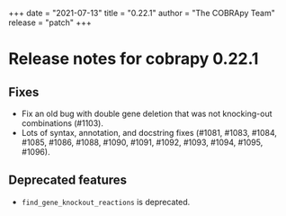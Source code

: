 +++
date = "2021-07-13"
title = "0.22.1"
author = "The COBRApy Team"
release = "patch"
+++

# Release notes for cobrapy 0.22.1

## Fixes

- Fix an old bug with double gene deletion that was not knocking-out combinations (#1103).
- Lots of syntax, annotation, and docstring fixes (#1081, #1083, #1084, #1085, #1086, #1088,
  #1090, #1091, #1092, #1093, #1094, #1095, #1096).

## Deprecated features
<!--more-->

- `find_gene_knockout_reactions` is deprecated.
